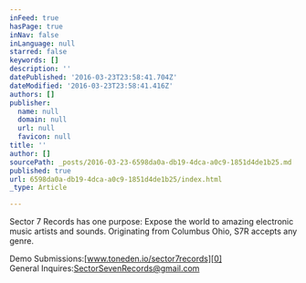 ```yaml
---
inFeed: true
hasPage: true
inNav: false
inLanguage: null
starred: false
keywords: []
description: ''
datePublished: '2016-03-23T23:58:41.704Z'
dateModified: '2016-03-23T23:58:41.416Z'
authors: []
publisher:
  name: null
  domain: null
  url: null
  favicon: null
title: ''
author: []
sourcePath: _posts/2016-03-23-6598da0a-db19-4dca-a0c9-1851d4de1b25.md
published: true
url: 6598da0a-db19-4dca-a0c9-1851d4de1b25/index.html
_type: Article

---
```

Sector 7 Records has one purpose: Expose the world to amazing electronic music artists and sounds. Originating from Columbus Ohio, S7R accepts any genre.

Demo Submissions:[www.toneden.io/sector7records][0]  
General Inquires:[SectorSevenRecords@gmail.com][1]

[0]: https://exit.sc/?url=https%3A%2F%2Fwww.toneden.io%2Fsector7records "https://www.toneden.io/sector7records"
[1]: mailto:SectorSevenRecords@gmail.com